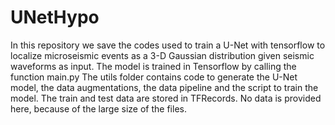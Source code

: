 # UNetHypo
In this repository we save the codes used to train a U-Net with tensorflow to localize microseismic events as a 3-D Gaussian distribution given seismic waveforms as input.
The model is trained in Tensorflow by calling the function main.py
The utils folder contains code to generate the U-Net model, the data augmentations, the data pipeline and the script to train the model.
The train and test data are stored in TFRecords. No data is provided here, because of the large size of the files. 
